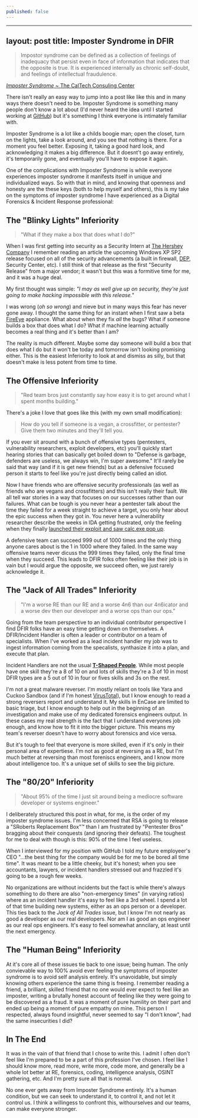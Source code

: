 ```yaml
---
published: false
---
```


---
layout: post
title: Imposter Syndrome in DFIR
---

> Impostor syndrome can be defined as a collection of feelings of inadequacy that persist even in face of information that indicates that the opposite is true. It is experienced internally as chronic self-doubt, and feelings of intellectual fraudulence. 

[_Imposter Syndrome_ ~ The CalTech Consuling Center](https://counseling.caltech.edu/general/InfoandResources/Impostor)

There isn't really an easy way to jump into a post like like this and in many ways there doesn't need to be. Imposter Syndrome is something many people don't know a lot about (I'd never heard the idea until I started working at [GitHub](https://github.com/)) but it's something I think everyone is intimately familiar with. 

Imposter Syndrome is a lot like a childs boogie man; open the closet, turn on the lights, take a look around, and you see that nothing is there. For a moment you feel better. Exposing it, taking a good hard look, and acknowledging it makes a big difference. But it doesnt't go away entirely, it's temporarily gone, and eventually you'll have to expose it again. 

One of the complications with Imposter Syndrome is while everyone experiences imposter syndrome it manifests itself in unique and individualized ways. So with that in mind, and knowing that openness and honesty are the these keys (both to help myself and others), this is my take on the symptoms of imposter syndrome I have experienced as a Digital Forensics & Incident Response professional:

## The "Blinky Lights" Inferiority
> "What if they make a box that does what I do?"

When I was first getting into security as a Security Intern at [The Hershey Company](https://www.thehersheycompany.com/) I remember reading an article the upcoming Windows XP SP2 release focused on all of the security advancements (a built in firewall, [DEP](http://en.wikipedia.org/wiki/Data_Execution_Prevention), Security Center, etc). I still think of that release as the first "Security Release" from a major vendor; it wasn't but this was a formitive time for me, and it was a huge deal. 

My first thought was simple: _"I may as well give up on security, they're just going to make hacking impossible with this release."_

I was wrong (_oh so wrong_) and nieve but in many ways this fear has never gone away. I thought the same thing for an instant when I first saw a beta [FireEye](https://www.fireeye.com/) appliance. What about when they fix _all_ the bugs? What if someone builds a box that does what I do?  What if machine learning actually becomes a real thing and it's better than I am?

The reality is much different. Maybe some day someone will build a box that does what I do but it won't be today and tomorrow isn't looking promising either. This is the easiest Inferiority to look at and dismiss as silly, but that doesn't make is less potent from time to time.

## The Offensive Inferiority
> "Red team bros just constantly say how easy it is to get around what I spent months building."

There's a joke I love that goes like this (with my own small modification): 

> How do you tell if someone is a vegan, a crossfitter, or pentester? Give them two minutes and they'll tell you.

If you ever sit around with a bunch of offensive types (pentesters, vulnerability researchers, exploit developers, etc) you'll quickly start hearing stories that can basically get boiled down to "Defense is garbage, defenders are useless, we always win, I'm super awesome." It'll rarely be said that way (and if it is get new friends) but as a defensive focused person it starts to feel like you're just directly being called an idiot.

Now I have friends who are offensive security professionals (as well as friends who are vegans and crossfitters) and this isn't really their fault. We all tell war stories in a way that focuses on our successes rather than our failures. What can be tough is you never hear a pentester talk about the time they failed for a week straight to achieve a target, you only hear about the epic success when they got in. You never here a vulnerability researcher describe the weeks in IDA getting frustrated, only the feeling when they finally [launched their exploit and saw calc.exe pop up](http://2.bp.blogspot.com/-6DX89aYwS7Y/UJBl7YXEL1I/AAAAAAAAABo/mm0VnPGZELY/s1600/timeout.gif).

A defensive team can succeed 999 out of 1000 times and the only thing anyone cares about is the 1 in 1000 where they failed. In the same way offensive teams never dicuss the 999 times they failed, only the final time when they succeed. This leads to DFIR folks often feeling like their job is in vain but I would argue the opposite, we succeed often, we just rarely acknowledge it.

## The "Jack of All Trades" Inferiority
> "I'm a worse RE than our RE and a worse 4n6 than our 4n6icator and a worse dev then our developer and a worse ops than our ops."

Going from the team perspective to an individual contributor perspective I find DFIR  folks have an easy time getting down on themselves. A DFIR/Incident Handler  is often a leader or contributor on a team of specialists. When I've worked as a lead incident handler my job was to ingest information coming from the specalists, synthasize it into a plan, and execute that plan. 

Incident Handlers are not the usual [__T-Shaped People__](http://web.archive.org/web/20110329003842/http://www.chiefexecutive.net/ME2/dirmod.asp?sid=&nm=&type=Publishing&mod=Publications::Article&mid=8F3A7027421841978F18BE895F87F791&tier=4&id=F42A23CB49174C5E9426C43CB0A0BC46). While most people have one skill they're a 8 of 10 on and lots of skills they're a 3 of 10 in most DFIR types are a 5 out of 10 in four or fives skills and 3s on the rest. 

I'm not a great malware reverser. I'm mostly reliant on tools like Yara and Cuckoo Sandbox (and if I'm honest [VirusTotal](https://www.virustotal.com/)), but I know enough to read a strong reversers report and understand it. My skills in EnCase are limited to basic triage, but I know enough to help out in the beginning of an investigation and make use of my dedicated forensics engineers output. In these cases my real strength is the fact that I understand everyones job enough, and know how to fit it into the bigger picture. This means my team's reverser doesn't have to worry about forensics and vice versa. 

But it's tough to feel that everyone is more skilled, even if it's only in their personal area of expertiese. I'm not as good at reversing as a RE, but I'm much better at reversing than most foreniscs engineers, and I know more about intelligence too. It's a unique set of skills to see the big picture.

## The "80/20" Inferiority
> "About 95% of the time I just sit around being a mediocre software developer or systems engineer."

I deliberately structured this post in what, for me, is the order of my imposter syndrome issues. I'm less concerned that RSA is going to release a "SRoberts Replacement Box":tm: than I am frustrated by "Pentester Bros" bragging about their conquests (and ignoring their defeats). The toughest for me to deal with though is this: 90% of the time I feel useless. 

When I interviewed for my position with GitHub I told my future employeer's CEO "...the best thing for the company would be for me to be bored all time time". It was meant to be a little cheeky, but it's honest; when you see accountants, lawyers, or incident handlers stressed out and frazzled it's going to be a rough few weeks.

No organizations are without incidents but the fact is while there's always something to do there are also "non-emergency times" (in varying ratios) where as an incident handler it's easy to feel like a 3rd wheel. I spend a lot of that time building new systems, either as an ops person or a developer. This ties back to the _Jack of All Trades_ issue, but I know I'm not nearly as good a developer as our real developers. Nor am I as good an ops engineer as our real ops engineers. It's easy to feel somewhat anncilary, at least until the next emergency. 

## The "Human Being" Inferiority

At it's core all of these issues tie back to one issue; being human. The only convievable way to 100% avoid ever feeling the symptoms of imposter syndrome is to avoid self analysis entirely. It's unavoidable, but simply knowing others experience the same thing is freeing. I remember reading a friend, a brilliant, skilled friend that no one would ever expect to feel like an imposter, writing a brutally honest account of feeling like they were going to be discovered as a fraud. It was a moment of pure humility on their part and ended up being a moment of pure empathy on mine. This person I respected, always found insightful, never seemed to say "I don't know", had the same insecurities I did?

## In The End

It was in the vain of that friend that I chose to write this. I admit I often don't feel like I'm prepared to be a part of this profession I've chosen. I feel like I should know more, read more, write more, code more, and generally be a whole lot better at RE, forensics, coding, intelligence analysis, OSINT gathering, etc. And I'm pretty sure all that is normal. 

No one ever gets away from Imposter Syndrome entirely. It's a human condition, but we can seek to understand it, to control it, and not let it control us. I think a willingess to confront this, withourselves and our teams, can make everyone stronger.